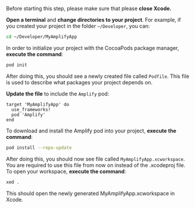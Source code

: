 Before starting this step, please make sure that please **close Xcode.**

**Open a terminal** and **change directories to your project**.  For example, if you created your project in the folder `~/Developer`, you can:
```bash
cd ~/Developer/MyAmplifyApp
```

In order to initialize your project with the CocoaPods package manager, **execute the command**:
```bash
pod init
```

After doing this, you should see a newly created file called `Podfile`.  This file is used to describe what packages your project depends on.

**Update the file** to include the `Amplify` pod:
```
target 'MyAmplifyApp' do
  use_frameworks!
  pod 'Amplify'
end
```

To download and install the Amplify pod into your project, **execute the command**:
```bash
pod install --repo-update
```

After doing this, you should now see file called `MyAmplifyApp.xcworkspace`.  You are required to use this file from now on instead of the .xcodeproj file.  To open your workspace, **execute the command**:
```bash
xed .
```
This should open the newly generated MyAmplifyApp.xcworkspace in Xcode.
